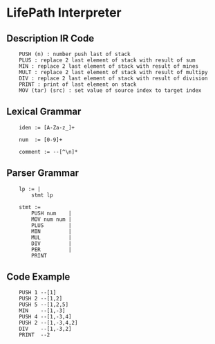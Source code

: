 # LifePath Interpreter 

<h2>Description IR Code</h2>

```
    PUSH (n) : number push last of stack
    PLUS : replace 2 last element of stack with result of sum
    MIN : replace 2 last element of stack with result of mines
    MULT : replace 2 last element of stack with result of multipy
    DIV : replace 2 last element of stack with result of division
    PRINT : print of last element on stack
    MOV (tar) (src) : set value of source index to target index
```

<h2>Lexical Grammar</h2>

```
    iden := [A-Za-z_]+

    num  := [0-9]+
    
    comment := --[^\n]*
```

<h2>Parser Grammar</h2>

```
    lp := |
        stmt lp
    
    stmt :=
        PUSH num    |
        MOV num num |
        PLUS        |
        MIN         |
        MUL         |
        DIV         |
        PER         |
        PRINT
```

<h2>Code Example</h2>

```
    PUSH 1 --[1]
    PUSH 2 --[1,2]
    PUSH 5 --[1,2,5]
    MIN    --[1,-3]
    PUSH 4 --[1,-3,4]
    PUSH 2 --[1,-3,4,2]
    DIV    --[1,-3,2]
    PRINT  --2
```